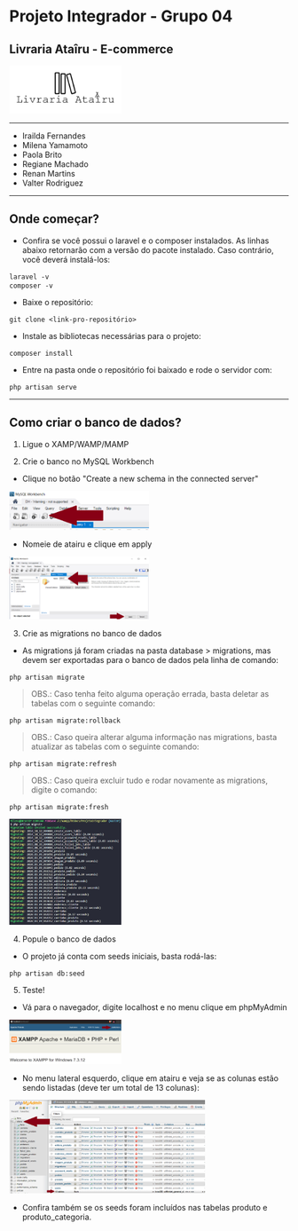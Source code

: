# Projeto Integrador - Grupo 04


## Livraria Ataîru - E-commerce
<img src="public/img/LivrariaAtairu-logo-Courier_New.png" alt="Livraria Ataîru" width="40%"/>

---

* Irailda Fernandes
* Milena Yamamoto
* Paola Brito
* Regiane Machado
* Renan Martins
* Valter Rodriguez

---

## Onde começar?

* Confira se você possui o laravel e o composer instalados. As linhas abaixo retornarão com a versão do pacote instalado. Caso contrário, você deverá instalá-los:

```
laravel -v
composer -v
```


* Baixe o repositório:

```
git clone <link-pro-repositório>
```

* Instale as bibliotecas necessárias para o projeto:

```
composer install
```

* Entre na pasta onde o repositório foi baixado e rode o servidor com:

```
php artisan serve
```


---

## Como criar o banco de dados?

1. Ligue o XAMP/WAMP/MAMP


2. Crie o banco no MySQL Workbench
* Clique no botão "Create a new schema in the connected server"

<img src="public/img/documentation/migrations01.png" alt="migrations01" width="50%"/>

* Nomeie de atairu e clique em apply

<img src="public/img/documentation/migrations02.png" alt="migrations01" width="50%"/>


3. Crie as migrations no banco de dados
* As migrations já foram criadas na pasta database > migrations, mas devem ser exportadas para o banco de dados pela linha de comando:

```
php artisan migrate
```

> OBS.: Caso tenha feito alguma operação errada, basta deletar as tabelas com o seguinte comando:
```
php artisan migrate:rollback
```

> OBS.: Caso queira alterar alguma informação nas migrations, basta atualizar as tabelas com o seguinte comando:
```
php artisan migrate:refresh
```

> OBS.: Caso queira excluir tudo e rodar novamente as migrations, digite o comando:
```
php artisan migrate:fresh
```

<img src="public/img/documentation/migrations03.png" alt="migrations01" width="40%"/>

4. Popule o banco de dados
* O projeto já conta com seeds iniciais, basta rodá-las:
```
php artisan db:seed
```

5. Teste!
* Vá para o navegador, digite localhost e no menu clique em phpMyAdmin

<img src="public/img/documentation/migrations04.png" alt="migrations04" width="40%"/>


* No menu lateral esquerdo, clique em atairu e veja se as colunas estão sendo listadas (deve ter um total de 13 colunas):

<img src="public/img/documentation/migrations05.png" alt="migrations04" width="70%"/>

* Confira também se os seeds foram incluídos nas tabelas produto e produto_categoria.  